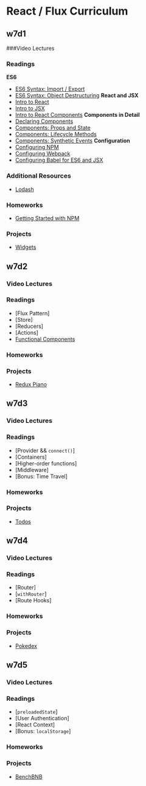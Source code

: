 # React / Flux Curriculum

## w7d1

###Video Lectures

### Readings

**ES6**
- [ES6 Syntax: Import / Export][import_export]
- [ES6 Syntax: Object Destructuring][object_destructuring]
**React and JSX**
- [Intro to React][intro_to_react]
- [Intro to JSX][intro_to_jsx]
- [Intro to React Components][intro_to_react_components]
**Components in Detail**
-	[Declaring Components][component_declaration]
- [Components: Props and State][props_and_state]
- [Components: Lifecycle Methods][component_lifecycle]
- [Components: Synthetic Events][synthetic_events]
**Configuration**
- [Configuring NPM][npm_configuration]
- [Configuring Webpack][webpack_configuration]
- [Configuring Babel for ES6 and JSX][babel_configuration]

### Additional Resources
- [Lodash][lodash]

### Homeworks
- [Getting Started with NPM][getting_started]

### Projects

- [Widgets][widgets]

[import_export]: readings/import_export.md
[object_destructuring]: readings/object_destructuring.md
[intro_to_react]: readings/intro_to_react.md
[intro_to_jsx]: readings/intro_to_jsx.md
[intro_to_react_components]: readings/intro_to_react_components.md
[props_and_state]: readings/props_and_state.md
[component_declaration]: readings/component_declaration.md
[component_lifecycle]: readings/component_lifecycle.md
[synthetic_events]: readings/synthetic_events.md
[npm_configuration]: readings/npm_configuration.md
[webpack_configuration]: readings/webpack_configuration.md
[babel_configuration]: readings/babel_configuration.md
[lodash]: readings/lodash.md
[getting_started]: homeworks/getting_started

[widgets]: projects/widgets

## w7d2

### Video Lectures

### Readings

- [Flux Pattern]
- [Store]
- [Reducers]
- [Actions]
- [Functional Components][functional-components]

### Homeworks

### Projects

- [Redux Piano][redux-piano]

[redux-piano]: projects/redux_piano
[functional-components]: https://facebook.github.io/react/blog/2015/10/07/react-v0.14.html#stateless-functional-components

## w7d3

### Video Lectures

### Readings

- [Provider && `connect()`]
- [Containers]
- [Higher-order functions]
- [Middleware]
- [Bonus: Time Travel]

### Homeworks

### Projects

- [Todos][todos]

[todos]: projects/todos

## w7d4

### Video Lectures

### Readings

- [Router]
- [`withRouter`]
- [Route Hooks]

### Homeworks

### Projects

- [Pokedex][pokedex]

[pokedex]: projects/pokedex

## w7d5

### Video Lectures

### Readings

- [`preloadedState`]
- [User Authentication]
- [React Context]
- [Bonus: `localStorage`]

### Homeworks

### Projects

- [BenchBNB][bench-bnb]

[bench-bnb]: projects/bench_bnb

